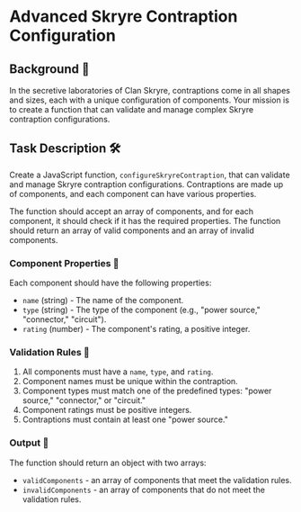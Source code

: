 # Advanced Skryre Contraption Configuration

## Background 🧪

In the secretive laboratories of Clan Skryre, contraptions come in all shapes and sizes, each with a unique configuration of components. Your mission is to create a function that can validate and manage complex Skryre contraption configurations.

## Task Description 🛠️

Create a JavaScript function, `configureSkryreContraption`, that can validate and manage Skryre contraption configurations. Contraptions are made up of components, and each component can have various properties.

The function should accept an array of components, and for each component, it should check if it has the required properties. The function should return an array of valid components and an array of invalid components.

### Component Properties 🧲

Each component should have the following properties:

- `name` (string) - The name of the component.
- `type` (string) - The type of the component (e.g., "power source," "connector," "circuit").
- `rating` (number) - The component's rating, a positive integer.

### Validation Rules 📏

1. All components must have a `name`, `type`, and `rating`.
2. Component names must be unique within the contraption.
3. Component types must match one of the predefined types: "power source," "connector," or "circuit."
4. Component ratings must be positive integers.
5. Contraptions must contain at least one "power source."

### Output 🚀

The function should return an object with two arrays:

- `validComponents` - an array of components that meet the validation rules.
- `invalidComponents` - an array of components that do not meet the validation rules.
